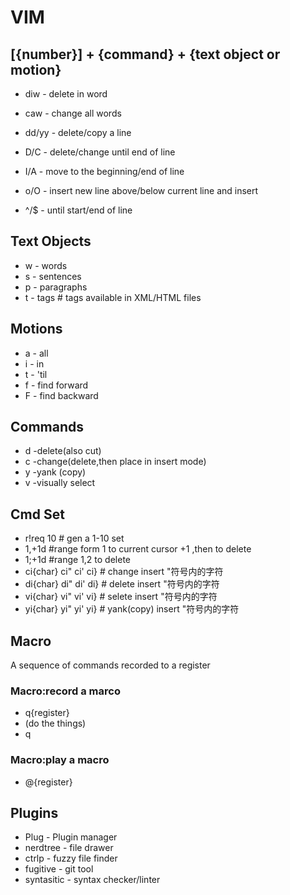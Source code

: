 # VIM

## [{number}] + {command} + {text object or motion}
- diw - delete in word
- caw - change all words

- dd/yy - delete/copy a line
- D/C - delete/change until end of line

- I/A - move to the beginning/end of line
- o/O - insert new line above/below current line and insert
- ^/$ - until start/end of line


## Text Objects
- w - words
- s - sentences
- p - paragraphs
- t - tags  # tags available in XML/HTML files

## Motions
- a - all
- i - in
- t - 'til
- f - find forward
- F - find backward

## Commands

- d -delete(also cut)
- c -change(delete,then place in insert mode)
- y -yank (copy)
- v -visually select

## Cmd Set
- r!req 10 # gen a 1-10 set
- 1,+1d    #range form 1 to current cursor +1  ,then to delete
- 1;+1d    #range 1,2 to delete
- ci{char} ci" ci' ci}       # change insert "符号内的字符
- di{char} di" di' di}       # delete insert "符号内的字符
- vi{char} vi" vi' vi}       # selete insert "符号内的字符
- yi{char} yi" yi' yi}       # yank(copy) insert "符号内的字符




## Macro
A sequence of commands recorded to a register

### Macro:record a marco
- q{register}
- (do the things)
- q

### Macro:play a macro
- @{register}


## Plugins
- Plug - Plugin manager
- nerdtree - file drawer
- ctrlp - fuzzy file finder
- fugitive - git tool
- syntasitic - syntax checker/linter
